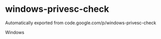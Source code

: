 # windows-privesc-check
Automatically exported from code.google.com/p/windows-privesc-check

Windows
